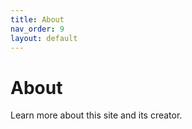 ```yaml
---
title: About
nav_order: 9
layout: default
---
```


# About

Learn more about this site and its creator.